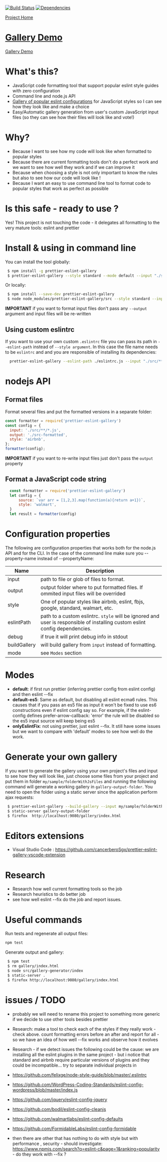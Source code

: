 [![Build Status](https://travis-ci.org/cancerberoSgx/prettier-eslint-gallery.png?branch=master)](https://travis-ci.org/cancerberoSgx/prettier-eslint-gallery)
[![Dependencies](https://david-dm.org/cancerberosgx/prettier-eslint-gallery.svg)](https://david-dm.org/cancerberosgx/prettier-eslint-gallery)


[Project Home](https://github.com/cancerberoSgx/prettier-eslint-gallery)


# [Gallery Demo](https://cancerberosgx.github.io/prettier-eslint-gallery/gallery/)

[Gallery Demo](https://cancerberosgx.github.io/prettier-eslint-gallery/gallery/)


# What's this?

 * JavaScript code formatting tool that support popular eslint style guides with zero configuration
 * Command line and node.js API
 * [Gallery of popular eslint configurations](https://cancerberosgx.github.io/prettier-eslint-gallery/gallery/) for JavaScript styles so I can see how they look like and make a choice
 * Easy/Automatic gallery generation from user's custom JavaScript input files (so they can see how their files will look like and vote!)

# Why?

 * Because I want to see how my code will look like when formatted to popular styles
 * Because there are current formatting tools don't do a perfect work and we want to see how well they work and if we can improve it
 * Because when choosing a style is not only important to know the rules but also to see how our code will look like !
 * Because I want an easy to use command line tool to format code to popular styles that work as perfect as possible

# Is this safe - ready to use ?

Yes! This project is not touching the code - it delegates all formatting to the very mature tools: eslint and prettier

# Install & using in command line

You can install the tool globally:

```sh
 $ npm install -g prettier-eslint-gallery
 $ prettier-eslint-gallery --style standard --mode default --input "./src/**/*.js" --output ./src-formatted
```

Or locally:

```sh
 $ npm install --save-dev prettier-eslint-gallery
 $ node node_modules/prettier-eslint-gallery/src --style standard --input "./src/**/*.js" --output ./src-formatted
```

**IMPORTANT** if you want to format input files don't pass any `--output` argument and input files will be re-written

## Using custom eslintrc

If you want to use your own custom `.eslintrc` file you can pass its path in `--eslint-path` instead of `--style argument`. In this case the file name needs to be `eslintrc` and and you are responsible of installing its dependencies:

```sh
  prettier-eslint-gallery --eslint-path ./eslintrc.js --input "./src/**/*.js"
```

# nodejs API


## Format files
Format several files and put the formatted versions in a separate folder:

```javascript
const formatter = require('prettier-eslint-gallery')
const config = {
  input: './src/**/*.js',
  output: './src-formatted',
  style: 'airbnb',
};
formatter(config);
```

**IMPORTANT** if you want to re-write input files just don't pass the `output` property

## Format a JavaScript code string

```javascript
  const formatter = require('prettier-eslint-gallery')
  let config = {
      source: `var arr = [1,2,3].map(function(a){return a+1})`,
      style: 'walmart',
  }
  let result = formatter(config)
```

# Configuration properties

The following are configuration properties that works both for the node.js API and for the CLI. In the case of the command line make sure you --property-name instead of --propertyName:

| Name | Description |
| --- | --- |
| input | path to file or glob of files to format. |
| output | output folder where to put formatted files. If ommited input files will be overrided
| style | One of popular styles like airbnb, eslint, fbjs, google, standard, walmart, etc.
| eslintPath | path to a custom eslintrc. `style` will be ignored and user is responsible of installing custom eslint config dependencies. |
| debug | if true it will print debug info in stdout |
| buildGallery | will build gallery from `input` instead of formatting. |
| mode | see `Modes` section |

# Modes

 * **default**: if first run prettier (inferring prettier config from eslint config) and then eslint --fix
 * **default-es5**: Same as default, but disabling all eslint ecma6 rules. This causes that if you pass an es5 file as input it won't be fixed to use es6 constructions even if eslint config say so. For example, if the eslint-config defines prefer-arrow-callback: 'error' the rule will be disabled so the es5 input source will keep being es5
 * **onlyEslintFix**: not using prettier, just eslint --fix. It still have some issues but we want to compare with 'default' modes to see how well do the work.


# Generate your own gallery

If you want to generate the gallery using your own project's files and input to see how they will look like, just choose some files from your project and put them in folder `my/sample/folderWithJsFiles` and running the following command will generate a working gallery in `gallery-output-folder`. You need to open the folder using a static server since the application perform ajax requests:

```sh
 $ prettier-eslint-gallery --build-gallery --input my/sample/folderWithJsFiles --output gallery-output-folder
 $ static-server gallery-output-folder
 $ firefox  http://localhost:9080/gallery/index.html
```

# Editors extensions

 * Visual Studio Code : https://github.com/cancerberoSgx/prettier-eslint-gallery-vscode-extension

# Research

 * Research how well current formatting tools so the job
 * Research heuristics to do better job
 * see how well eslint --fix do the job and report issues.

# Useful commands

Run tests and regenerate all output files:
```sh
npm test
```

Generate output and gallery:
```sh
 $ npm test
 $ rm gallery/index.html
 $ node src/gallery-generator/index
 $ static-server .
 $ firefox http://localhost:9080/gallery/index.html
```


# issues / TODO

 * probably we will need to rename this project to something more generic if we decide to use other tools besides prettier

 * Research: make a tool to check each of the styles if they really work - check above. count formatting errors before an after and report for all - so we have an idea of how well --fix works and observe how it evolves


 * Research - if we detect issues the following could be the cause: we are installing all the eslint plugins in the same project - but i notice that standard and airbnb require particular versions of plugins and they could be incompatible... try to separate individual projects in

 * https://github.com/felixge/node-style-guide/blob/master/.eslintrc
 * https://github.com/WordPress-Coding-Standards/eslint-config-wordpress/blob/master/index.js
 * https://github.com/jquery/eslint-config-jquery

 * https://github.com/bodil/eslint-config-cleanjs
 * https://github.com/walmartlabs/eslint-config-defaults
 * https://github.com/FormidableLabs/eslint-config-formidable


 * then there are other that has nothing to do with style but with performance , security - should investigate:
  https://www.npmjs.com/search?q=eslint-c&page=1&ranking=popularity - do they work with --fix ?
